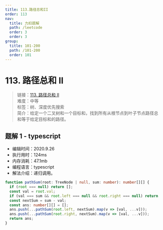 ```yaml
---
title: 113.路径总和II
order: 113
nav:
  title: 力扣题解
  path: /leetcode
  order: 3
  order: 3
group:
  title: 101-200
  path: /101-200
  order: 101
---
```


# 113. 路径总和 II

> 链接：[113. 路径总和 II](https://leetcode-cn.com/problems/path-sum-ii/)  
> 难度：中等  
> 标签：树、深度优先搜索  
> 简介：给定一个二叉树和一个目标和，找到所有从根节点到叶子节点路径总和等于给定目标和的路径。

## 题解 1 - typescript

- 编辑时间：2020.9.26
- 执行用时：124ms
- 内存消耗：47.1mb
- 编程语言：typescript
- 解法介绍：递归调用。

```typescript
function pathSum(root: TreeNode | null, sum: number): number[][] {
  if (root === null) return [];
  const val = root.val;
  if (val === sum && root.left === null && root.right === null) return [[val]];
  const nextSum = sum - val;
  const ans: number[][] = [];
  ans.push(...pathSum(root.left, nextSum).map(v => [val, ...v]));
  ans.push(...pathSum(root.right, nextSum).map(v => [val, ...v]));
  return ans;
}
```
